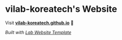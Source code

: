 
# vilab-koreatech's Website

Visit **[vilab-koreatech.github.io](https://vilab-koreatech.github.io)** 🚀

_Built with [Lab Website Template](https://greene-lab.gitbook.io/lab-website-template-docs)_

